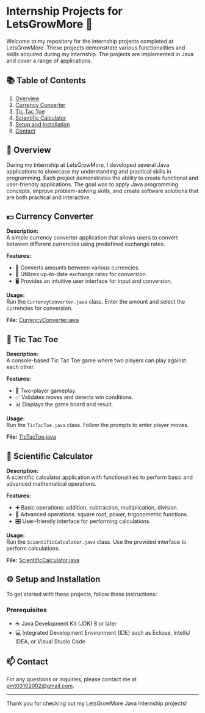 # Internship Projects for LetsGrowMore 🚀

Welcome to my repository for the internship projects completed at LetsGrowMore. These projects demonstrate various functionalities and skills acquired during my internship. The projects are implemented in Java and cover a range of applications.

## 📚 Table of Contents

1. [Overview](#overview)
2. [Currency Converter](#currency-converter)
3. [Tic Tac Toe](#tic-tac-toe)
4. [Scientific Calculator](#scientific-calculator)
5. [Setup and Installation](#setup-and-installation)
6. [Contact](#contact)

## 🌟 Overview

During my internship at LetsGrowMore, I developed several Java applications to showcase my understanding and practical skills in programming. Each project demonstrates the ability to create functional and user-friendly applications. The goal was to apply Java programming concepts, improve problem-solving skills, and create software solutions that are both practical and interactive.

## 💵 Currency Converter

**Description:**  
A simple currency converter application that allows users to convert between different currencies using predefined exchange rates.

**Features:**
- 💱 Converts amounts between various currencies.
- 🔄 Utilizes up-to-date exchange rates for conversion.
- 🖥️ Provides an intuitive user interface for input and conversion.

**Usage:**  
Run the `CurrencyConverter.java` class. Enter the amount and select the currencies for conversion.

**File:** [CurrencyConverter.java](https://github.com/ManojkumarVijayakumar/LGMVIP-Java-Task-Number/blob/main/Task%201/currency%20converter/src/CurrencyConverter.java)

## 🧩 Tic Tac Toe

**Description:**  
A console-based Tic Tac Toe game where two players can play against each other.

**Features:**
- 👥 Two-player gameplay.
- ✅ Validates moves and detects win conditions.
- 📊 Displays the game board and result.

**Usage:**  
Run the `TicTacToe.java` class. Follow the prompts to enter player moves.

**File:** [TicTacToe.java](https://github.com/ManojkumarVijayakumar/LGMVIP-Java-Task-Number/blob/main/Task%202/src/TicTacToe.java)

## 🧮 Scientific Calculator

**Description:**  
A scientific calculator application with functionalities to perform basic and advanced mathematical operations.

**Features:**
- ➕ Basic operations: addition, subtraction, multiplication, division.
- 📏 Advanced operations: square root, power, trigonometric functions.
- 🎛️ User-friendly interface for performing calculations.

**Usage:**  
Run the `ScientificCalculator.java` class. Use the provided interface to perform calculations.

**File:** [ScientificCalculator.java](https://github.com/ManojkumarVijayakumar/LGMVIP-Java-Task-Number/blob/main/Task%203/src/ScientificCalculator.java)

## ⚙️ Setup and Installation

To get started with these projects, follow these instructions:

### Prerequisites

- ☕ Java Development Kit (JDK) 8 or later
- 💻 Integrated Development Environment (IDE) such as Eclipse, IntelliJ IDEA, or Visual Studio Code

## 📫 Contact

For any questions or inquiries, please contact me at [pmt03102002@gmail.com](mailto:pmt03102002@gmail.com).

---

Thank you for checking out my LetsGrowMore Java Internship projects!
